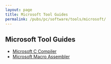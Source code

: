 ```yaml
---
layout: page
title: Microsoft Tool Guides
permalink: /pubs/pc/software/tools/microsoft/
---
```


Microsoft Tool Guides
---

* [Microsoft C Compiler](c/)
* [Microsoft Macro Assembler](masm/)

